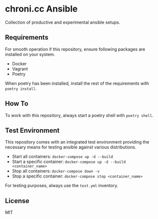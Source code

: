 # chroni.cc Ansible

Collection of productive and experimental ansible setups.

## Requirements

For smooth operation if this repository, ensure following packages are installed on your system.

* Docker
* Vagrant
* Poetry

When poetry has been installed, install the rest of the requirements with `poetry install`.

## How To

To work with this repository, always start a poetry shell with `poetry shell`.

## Test Environment

This repository comes with an integrated test environment providing the necessary means for testing ansible against various distributions.

* Start all containers: `docker-compose up -d --build`
* Start a specific container: `docker-compose up -d --build <container_name>`
* Stop all containers: `docker-compose down -v`
* Stop a specific container: `docker-compose stop <container_name>`

For testing purposes, always use the `test.yml` inventory.

## License

MIT
